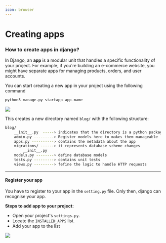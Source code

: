 ```yaml
---
icon: browser
---
```


# Creating apps

### How to create apps in django?

In Django, an **app** is a modular unit that handles a specific functionality of your project. For example, if you're building an e-commerce website, you might have separate apps for managing products, orders, and user accounts.

You can start creating a new app in your project using the following command

```bash
python3 manage.py startapp app-name
```

![](https://i.imgur.com/S4H3PPK.png)

This creates a new directory named `blog/` with the following structure:

```bash
blog/
    __init__.py  -----> indicates that the directory is a python package
    admin.py ---------> Register models here to makes them manageable
    apps.py ----------> contains the metadata about the app
    migrations/ ------> it represents database scheme changes
        __init__.py 
    models.py --------> define database models
    tests.py ---------> contains unit tests
    views.py ---------> fefine the logic to handle HTTP requests

```

***

#### Register your app

You have to register to your app in the `setting.py` file. Only then, django can recognise your app.

**Steps to add app to your project:**

* Open your project's `settings.py`.
* Locate the `INSTALLED_APPS` list.
* Add your app to the list

![](https://i.imgur.com/25jwUCk.png)
